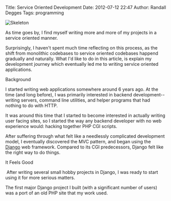 Title: Service Oriented Development
Date: 2012-07-12 22:47
Author: Randall Degges
Tags: programming


![Skeleton][]

As time goes by, I find myself writing more and more of my projects in a service
oriented manner.

Surprisingly, I haven't spent much time reflecting on this process, as the shift
from monolithic codebases to service oriented codebases happend gradually and
naturally. What I'd like to do in this article, is explain my development
journey which eventually led me to writing service oriented applications.

Background

I started writing web applications somewhere around 6 years ago. At the time
(and long before), I was primarily interested in backend development--writing
servers, command line utilities, and helper programs that had nothing to do with
HTTP.

It was around this time that I started to become interested in actually writing
user facing sites, so I started the way any backend developer with no web
experience would: hacking together PHP CGI scripts.

After suffering through what felt like a needlessly complicated development
model, I eventually discovered the MVC pattern, and began using the [Django][]
web framework. Compared to its CGI predecessors, Django felt like the right way
to do things.

It Feels Good

 After writing several small hobby projects in Django, I was ready to start
using it for more serious matters.

The first major Django project I built (with a significant number of users) was
a port of an old PHP site that my work used.

 

 

 

 

 

  [Skeleton]: http://getfile5.posterous.com/getfile/files.posterous.com/temp-2012-07-12/oxknkiuBCezoBBzkwrzGzpmhEJyEIBJGFCfijwqJvcjCcEyGJCrljpxDkqjy/skeleton.jpg.scaled696.jpg
  [Django]: https://www.djangoproject.com/ "Django"
